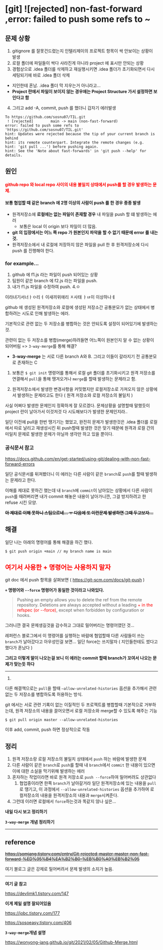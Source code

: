# [git] ![rejected] non-fast-forward ,error: failed to push some refs to ~


## 문제 상황

1. gitignore 를 잘못건드렸는지 인텔리제이의 프로젝트 항목이 싹 안보이는 상황이 발생 
2. 로컬 폴더에 파일들이 싹다 사라진게 아니라 project 에 표시만 안되는 상황 
3. 경험상으로 .idea 폴더를 삭제하고 재실행시키면 .idea 폴더가 초기화되면서 다시 세팅되기에 바로 .idea 폴더 삭제
  * 지인한테 혼남. .idea 폴더 막 지우는거 아니라고...
  * **Project 란에서 파일이 보이지 않는 경우에는 Project Structure 가서 설정하면 보인다고 함** 
4. 그리고 add -A, commit, push 를 했더니 갑자기 에러발생  

```linux
To https://github.com/sosnu07/TIL.git
 ! [rejected]        main -> main (non-fast-forward)
error: failed to push some refs to 'https://github.com/sosnu07/TIL.git'
hint: Updates were rejected because the tip of your current branch is behind
hint: its remote counterpart. Integrate the remote changes (e.g.
hint: 'git pull ...') before pushing again.
hint: See the 'Note about fast-forwards' in 'git push --help' for details.

```


## 원인

#### <span style="color:red"> github repo 와 local repo 사이의 내용 불일치 상태에서 push를 할 경우 발생하는 문제. </span>
#### 보통 협업할 때 같은 branch 에 2명 이상의 사람이 push 를 한 경우 종종 발생
* 원격저장소에 **로컬에는 없는 파일이 존재할 경우** 내 파일을 push 할 떄 발생하는 에러
  * 보통은 local 이 origin 보다 파일이 더 많음. 
* **git 의 입장에서는 어느 쪽 repo 가 원본인지 파악을 할 수 없기 때문에 error 를 내는 것.** 
* 원격저장소에서 내 로컬에 저장하지 않은 파일을 pull 한 후 원격저장소에 다시 push 를 진행해야 한다.


### for example...

1. github 에 f1.js 라는 파일이 push 되어있는 상황 
2. 팀원이 같은 branch 에 f2.js 라는 파일을 push.
3. 내가 f1.js 파일을 수정하여 push.
4.ㅇ


이라녀기서너ㅏㅇ리ㅓ 이새끼위애리
ㅈ사태 ㅏㄶ이 이상하나ㅔ


github 에 생성된 원격저장소와 로컬에 생성된 저장소간 공통분모가 없는 상태에서 병합하려는 시도로 인해 발생하는 에러. 

기본적으로 관련 없는 두 저장소를 병합하는 것은 안되도록 설정이 되어있기에 발생하는 것. 

관련이 없는 두 저장소를 병합(merge)하려들면 어느쪽이 원본인지 알 수 없는 상황이 되어버림
=> `3-way-merge`를 통해 해결? 
   * **3-way-merge** 는 서로 다른 branch A와 B. 그리고 이들이 갈라지기 전 공통분모로 존재하는 C 


1. 보통은 `$ git init` 명령어를 통해서 로컬 git 폴더를 초기화시키고 원격 저장소를 연결해서 `pull`을 통해 땡겨오거나 `merge`를 할때 발생하는 문제라고 함. 

2. 원격저장소에서 발생한 변경사항을 커밋했지만 로컬저장소로 가져오지 않은 상황에서 발생하는 문제라고도 한다 ( 원격 저장소와 로컬 저장소의 불일치 )

사실 어쩌다 발생한 문제인지 정확하게 잘 모르겠다. 
문제상황을 설명할때 말했듯이 project 란이 날아가서 이것저것 다 시도해보다가 발생한 문제인지라..

일단 이전에 pull을 한번 땡기기는 했었고, 완전히 문제가 발생한것은 .idea 폴더를 로컬에서 따로 날리고 재생성시킨 뒤 push할때 발생한 것은 맞기 때문에
원격과 로컬 간의 미일치 문제로 발생한 문제가 아닐까 생각만 하고 있을 뿐이다. 

### 공식문서 참고
https://docs.github.com/en/get-started/using-git/dealing-with-non-fast-forward-errors

일단 공식문서를 뒤져봤더니 이 에러는 다른 사람이 같은 `branch`로 `push`를 할때 발생하는 문제라고 한다.

이해를 제대로 못하긴 했는데 
내 `branch`에 `commit`이 남아있는 상황에서 다른 사람이 `push`를 때려버리면 내가 commit 해놓은 내용이 날아가니깐, 그걸 방지하려고 한 refuse 시킨 모양. 

~~**아 제대로 이해 못하니 스팀오르네... ㅜ 다음에 또 이런문제 발생하면 그때 두고보자...**~~

## 해결

일단 나는 아래의 명령어를 통해 해결을 하긴 했다.  

```linux
$ git push origin +main // my branch name is main
```

## <span style="color:red"> 여기서 사용한 + 명령어는 사용하지 말자</span>

git doc 에서 push 항목을 살펴보면 ( https://git-scm.com/docs/git-push )

**`+` 명령어와 `--force` 명령어가 동일한 것이라고 나와있다.**

>Pushing an empty <src> allows you to delete the <dst> ref from the remote repository. Deletions are always accepted without a leading  <span style="color:red"> + in the refspec (or --force)</span>, except when forbidden by configuration or hooks.

그러니깐 결국 문제생길것을 감수하고 그대로 밀어버리는 명령어였던 것... 

레퍼런스 블로그에서 이 명령어를 실행하는 바람에 협업할때 다른 사람들이 쓰는 `branch`가 날아갔다고 아우성인걸 보면... 일단 force는 쓰지말자
( 지인들한테도 썼다고 했다가 혼났다 )

**그리고 이렇게 말이 나오는걸 보니 이 에러는 commit 할때 branch가 꼬여서 나오는 문제가 맞는듯 하다**

---
1. 
다른 해결책으로는 `pull`을 할때 `–allow-unrelated-histories` 옵션을 추가해서 관련없는 두 저장소를 병합하도록 허용하는 방식.

git 에서는 서로 관련 기록이 없는 이질적인 두 프로젝트를 병합할때 기본적으로 거부하는데, 원격 저장소의 내용을 끌어오면서 로컬 저장소와 merge할 수 있도록 해주는 기능


```linux
$ git pull origin master --allow-unrelated-histories
```

이후 add, commit, push 하면 정상적으로 작동




## 정리 

1. 원격 저장소랑 로컬 저장소의 불일치 상태에서 `push` 하는 바람에 발생한 문제
2. 다른 사람이 같은 `branch`로 `push`를 할때 내 `branch`에서 `commit` 한 내용이 있으면 이에 대한 소실을 막기위해 발생하는 에러
3. 혼자하는 작업이라면 바로 원격 저장소로 `push --force`하여 밀어버려도 상관없다
   1. 협업중이라면 한쪽 `branch`가 날아갈거라 일단 원격저장소에 있는 내용을 `pull`로 땡기고, 이 과정에서 `--allow-unrelated-histories` 옵션을 추가하여 로컬저장소의 내용을 원격저장소의 내용과 `merge`시켜준다. 
4. 그런데 이러면 로컬에서 `force`하는것과 똑같지 않나 싶은...


**내일 다시 보고 정리하기**

**`3-way-merge` 개념 정리하기** 

---

## reference

 

~~https://somjang.tistory.com/entry/Git-rejected-master-master-non-fast-forward-%ED%95%B4%EA%B2%B0-%EB%B0%A9%EB%B2%95~~

여기 블로그 글은 강제로 밀어버려서 문제 발생의 소지가 높음.

---

**여기 글 참고**

https://devlimk1.tistory.com/147


**이게 제일 설명 잘되어있음**

https://jobc.tistory.com/177

https://sosoeasy.tistory.com/406

**`3-way-merge`개념 설명**

https://wonyong-jang.github.io/git/2021/02/05/Github-Merge.html
